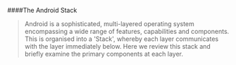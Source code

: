 ####The Android Stack

>Android is a sophisticated, multi-layered operating system encompassing a wide range of features, capabilities and components. This is organised into a 'Stack', whereby each layer communicates with the layer immediately below. Here we review this stack and briefly examine the primary components at each layer.